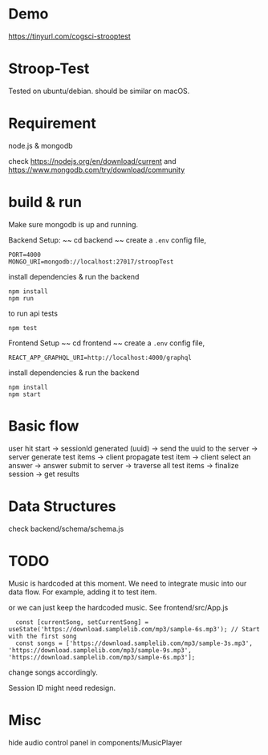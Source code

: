 # Demo
https://tinyurl.com/cogsci-strooptest

# Stroop-Test

Tested on ubuntu/debian. should be similar on macOS.

# Requirement

node.js & mongodb

check https://nodejs.org/en/download/current
and https://www.mongodb.com/try/download/community

# build & run
Make sure mongodb is up and running.

Backend Setup:
~~
cd backend
~~
create a `.env` config file,
~~~
PORT=4000
MONGO_URI=mongodb://localhost:27017/stroopTest
~~~

install dependencies & run the backend
~~~
npm install
npm run
~~~

to run api tests
~~~
npm test
~~~

Frontend Setup
~~
cd frontend
~~
create a `.env` config file,
~~~
REACT_APP_GRAPHQL_URI=http://localhost:4000/graphql
~~~
install dependencies & run the backend
~~~
npm install
npm start
~~~

# Basic flow

user hit start -> sessionId generated (uuid) -> send the uuid to the server
-> server generate test items -> client propagate test item -> client select an answer -> answer submit to server -> traverse all test items
-> finalize session -> get results

# Data Structures

check backend/schema/schema.js

# TODO

Music is hardcoded at this moment. We need to integrate music into our data flow. For example, adding it to test item.

or we can just keep the hardcoded music. See frontend/src/App.js
~~~
  const [currentSong, setCurrentSong] = useState('https://download.samplelib.com/mp3/sample-6s.mp3'); // Start with the first song
  const songs = ['https://download.samplelib.com/mp3/sample-3s.mp3', 'https://download.samplelib.com/mp3/sample-9s.mp3', 'https://download.samplelib.com/mp3/sample-6s.mp3']; 
~~~
change songs accordingly.

Session ID might need redesign.

# Misc

hide audio control panel in components/MusicPlayer